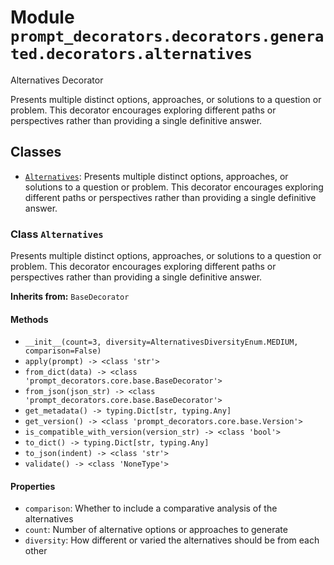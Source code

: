 # Module `prompt_decorators.decorators.generated.decorators.alternatives`

Alternatives Decorator

Presents multiple distinct options, approaches, or solutions to a question or problem. This decorator encourages exploring different paths or perspectives rather than providing a single definitive answer.

## Classes

- [`Alternatives`](#class-alternatives): Presents multiple distinct options, approaches, or solutions to a question or problem. This decorator encourages exploring different paths or perspectives rather than providing a single definitive answer.

### Class `Alternatives`

Presents multiple distinct options, approaches, or solutions to a question or problem. This decorator encourages exploring different paths or perspectives rather than providing a single definitive answer.

**Inherits from:** `BaseDecorator`

#### Methods

- `__init__(count=3, diversity=AlternativesDiversityEnum.MEDIUM, comparison=False)`
- `apply(prompt) -> <class 'str'>`
- `from_dict(data) -> <class 'prompt_decorators.core.base.BaseDecorator'>`
- `from_json(json_str) -> <class 'prompt_decorators.core.base.BaseDecorator'>`
- `get_metadata() -> typing.Dict[str, typing.Any]`
- `get_version() -> <class 'prompt_decorators.core.base.Version'>`
- `is_compatible_with_version(version_str) -> <class 'bool'>`
- `to_dict() -> typing.Dict[str, typing.Any]`
- `to_json(indent) -> <class 'str'>`
- `validate() -> <class 'NoneType'>`
#### Properties

- `comparison`: Whether to include a comparative analysis of the alternatives
- `count`: Number of alternative options or approaches to generate
- `diversity`: How different or varied the alternatives should be from each other
